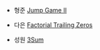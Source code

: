 - 형준 [Jump Game II](https://leetcode.com/problems/jump-game-ii/)

- 다은 [Factorial Trailing Zeros](https://leetcode.com/problems/factorial-trailing-zeroes/)

- 성원 [3Sum](https://leetcode.com/problems/3sum/description/)
